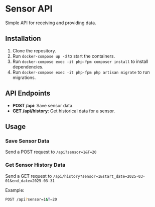 # Sensor API

Simple API for receiving and providing data.

## Installation

1. Clone the repository.
2. Run `docker-compose up -d` to start the containers.
3. Run `docker-compose exec -it php-fpm composer install` to install dependencies.
4. Run `docker-compose exec -it php-fpm php artisan migrate` to run migrations.

## API Endpoints

- **POST /api**: Save sensor data.
- **GET /api/history**: Get historical data for a sensor.

## Usage

### Save Sensor Data

Send a POST request to `/api?sensor=1&T=20`

### Get Sensor History Data

Send a GET request to `/api/history?sensor=1&start_date=2025-03-01&end_date=2025-03-31`

Example:

```bash
POST /api?sensor=1&T=20